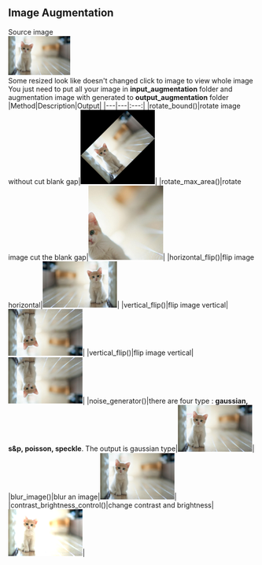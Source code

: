 ## Image Augmentation
Source image  
<img src="https://github.com/bangpc/Image_Processing/blob/master/Image_Augmentation/image/input_augmentation/cat.jpg" width="25%">  
Some resized look like doesn't changed click to image to view whole image 
You just need to put all your image in **input_augmentation** folder and augmentation image with generated to **output_augmentation** folder  
|Method|Description|Output|
|---|---|:---:|
|rotate_bound()|rotate image without cut blank gap|<img src="https://github.com/bangpc/Image_Processing/blob/master/Image_Augmentation/image/output_augmentation/output_rotated_bound.png" width="30%">|
|rotate_max_area()|rotate image cut the blank gap|<img src="https://github.com/bangpc/Image_Processing/blob/master/Image_Augmentation/image/output_augmentation/output_rotated_max_area.png" width="30%">|
|horizontal_flip()|flip image horizontal|<img src="https://github.com/bangpc/Image_Processing/blob/master/Image_Augmentation/image/output_augmentation/output_horizontal_flip.png" width="30%">|
|vertical_flip()|flip image vertical|<img src="https://github.com/bangpc/Image_Processing/blob/master/Image_Augmentation/image/output_augmentation/output_vertical_flip.png" width="30%">|
|vertical_flip()|flip image vertical|<img src="https://github.com/bangpc/Image_Processing/blob/master/Image_Augmentation/image/output_augmentation/output_vertical_flip.png" width="30%">|
|noise_generator()|there are four type : **gaussian, s&p, poisson, speckle**. The output is gaussian type|<img src="https://github.com/bangpc/Image_Processing/blob/master/Image_Augmentation/image/output_augmentation/output_add_noise_gauss.png" width="30%">|
|blur_image()|blur an image|<img src="https://github.com/bangpc/Image_Processing/blob/master/Image_Augmentation/image/output_augmentation/output_blur_image.png" width="30%">|
|contrast_brightness_control()|change contrast and brightness|<img src="https://github.com/bangpc/Image_Processing/blob/master/Image_Augmentation/image/output_augmentation/output_contrast_brightness_control.png" width="30%">|


